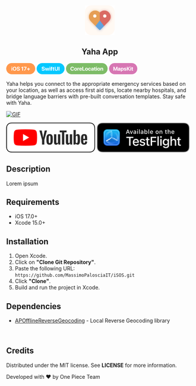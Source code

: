 <p align="center">
  <img src="https://github.com/MassimoPalosciaIT/iSOS/blob/1b24830b74fd088efd185adf6b3d45ce07377228/YahaIconRounded.png" alt="Logo" width="80" height="80">
  <h2 align="center">
    Yaha App
  </h2>
</p>

<img src="https://github.com/matt-novoselov/matt-novoselov/blob/fa4553c1e2ba92cb77bf1d11d272d0c1ad5de138/Files/ios17.svg" alt="SwiftUI" style="height: 30px"> <img src="https://github.com/matt-novoselov/matt-novoselov/blob/fa4553c1e2ba92cb77bf1d11d272d0c1ad5de138/Files/SwiftUI.svg" style="height: 30px"> <img src="https://github.com/matt-novoselov/matt-novoselov/blob/fa4553c1e2ba92cb77bf1d11d272d0c1ad5de138/Files/CoreLocation.svg" alt="SwiftUI" style="height: 30px"> <img src="https://github.com/matt-novoselov/matt-novoselov/blob/fa4553c1e2ba92cb77bf1d11d272d0c1ad5de138/Files/MapsKit.svg" alt="SwiftUI" style="height: 30px">

Yaha helps you connect to the appropriate emergency services based on your location, as well as access first aid tips, locate nearby hospitals, and bridge language barriers with pre-built conversation templates. Stay safe with Yaha.

<a href="https://youtu.be/C-nO2l34tNM" target="_blank">
  <img src="https://github.com/MassimoPalosciaIT/iSOS/assets/59065228/4525077a-a6c8-465b-87ea-d42f76882849" alt="GIF">
</a>

[![](https://github.com/matt-novoselov/matt-novoselov/blob/34555effedede5dd5aa24ae675218d989e976cf6/Files/YouTube_Badge.svg)](https://youtu.be/C-nO2l34tNM)
[![](https://github.com/matt-novoselov/matt-novoselov/blob/eb675928f9e5b3cd2a2db6cde2b6ecf5ab646b4c/Files/Available_on_the_Test_Flight.svg)](https://testflight.apple.com/join/Qyfhv1vH)


## Description
Lorem ipsum

## Requirements
- iOS 17.0+
- Xcode 15.0+

## Installation
1. Open Xcode.
2. Click on **"Clone Git Repository"**.
3. Paste the following URL: `https://github.com/MassimoPalosciaIT/iSOS.git`
4. Click **"Clone"**.
5. Build and run the project in Xcode.

## Dependencies
- [APOfflineReverseGeocoding](https://github.com/Alterplay/APOfflineReverseGeocoding) - Local Reverse Geocoding library

<br>

## Credits
Distributed under the MIT license. See **LICENSE** for more information.

Developed with ❤️ by One Piece Team
